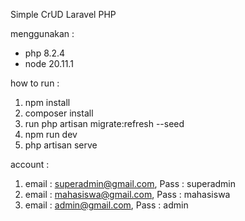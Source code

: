 Simple CrUD Laravel PHP

menggunakan :
- php 8.2.4
- node 20.11.1


how to run : 
1. npm install
2. composer install
3. run php artisan migrate:refresh --seed
4. npm run dev
5. php artisan serve



account : 
1. email : superadmin@gmail.com, Pass : superadmin
2. email : mahasiswa@gmail.com, Pass : mahasiswa
3. email : admin@gmail.com, Pass : admin
